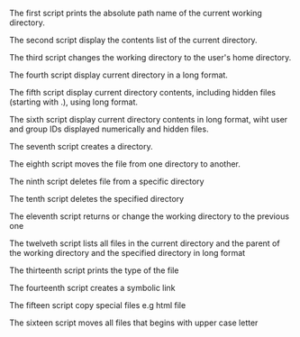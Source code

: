 The first script prints the absolute path name of the current working directory.

The second script display the contents list of the current directory.

The third script changes the working directory to the user's home directory.

The fourth script display current directory in a long format.

The fifth script display current directory contents, including hidden files (starting with .), using long format.

The sixth script display current directory contents in long format, wiht user and group IDs displayed numerically and hidden files.

The seventh script creates a directory.

The eighth script moves the file from one directory to another.

The ninth script deletes file from a specific directory

The tenth script deletes the specified directory

The eleventh script returns or change the working directory to the previous one

The twelveth script lists all files in the current directory and the parent of the working directory and the specified directory in long format

The thirteenth script prints the type of the file

The fourteenth script creates a symbolic link

The fifteen script copy special files e.g html file

The sixteen script moves all files that begins with upper case letter
